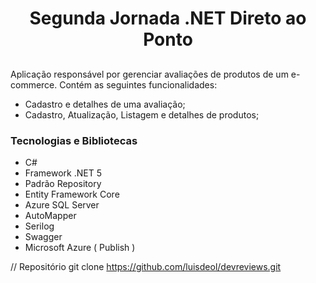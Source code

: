 <div align="center">
   <h1> Segunda Jornada .NET Direto ao Ponto </h1>
</div>

## 

Aplicação responsável por gerenciar avaliações de produtos de um e-commerce. Contém as seguintes funcionalidades:

* Cadastro e detalhes de uma avaliação;
* Cadastro, Atualização, Listagem e detalhes de produtos;

### Tecnologias e Bibliotecas

* C# 
* Framework .NET 5
* Padrão Repository
* Entity Framework Core
* Azure SQL Server 
* AutoMapper
* Serilog
* Swagger
* Microsoft Azure ( Publish )

// Repositório
git clone https://github.com/luisdeol/devreviews.git